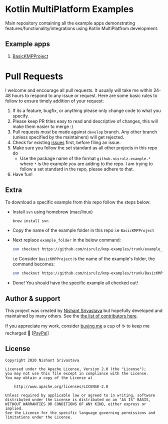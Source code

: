 # Kotlin MultiPlatform Examples

Main repository containing all the example apps demonstrating features/functionality/integrations using Kotlin MultiPlatfrom development.

## Example apps

1. [BasicKMPProject](/BasicKMPProject)

# Pull Requests

I welcome and encourage all pull requests. It usually will take me within 24-48 hours to respond to any issue or request. Here are some basic rules to follow to ensure timely addition of your request:

1. If its a feature, bugfix, or anything please only change code to what you specify.
1. Please keep PR titles easy to read and descriptive of changes, this will make them easier to merge :)
1. Pull requests _must_ be made against `develop` branch. Any other branch (unless specified by the maintainers) will get rejected.
1. Check for existing [issues](https://github.com/nisrulz/kmp-examples/issues) first, before filing an issue.
1. Make sure you follow the set standard as all other projects in this repo do
   - Use the package name of the format `github.nisrulz.example.*` where `*` is the example you are adding to the repo. I am trying to follow a set standard in the repo, please adhere to that.
1. Have fun!

## Extra

To download a specific example from this repo follow the steps below:

- Install `svn` using homebrew (mac/linux)
  ```bash
  brew install svn
  ```
- Copy the name of the example folder in this repo i.e `BasicKMPProject`
- Next replace `example_folder` in the below command:

  ```bash
  svn checkout https://github.com/nisrulz/kmp-examples/trunk/example_folder
  ```

  i.e Consider `BasicKMPProject` is the name of the example's folder, the command becomes:

  ```bash
  svn checkout https://github.com/nisrulz/kmp-examples/trunk/BasicKMPProject
  ```

- Done! You should have the specific example all checked out!

## Author & support

This project was created by [Nishant Srivastava](https://github.com/nisrulz/nisrulz.github.io#nishant-srivastava) but hopefully developed and maintained by many others. See the [the list of contributors here](https://github.com/nisrulz/kmp-examples/graphs/contributors).

If you appreciate my work, consider [buying me](https://www.paypal.me/nisrulz/5usd) a cup of :coffee: to keep me recharged :metal: [[PayPal](https://www.paypal.me/nisrulz/5usd)]

## License

```text
Copyright 2020 Nishant Srivastava

Licensed under the Apache License, Version 2.0 (the "License");
you may not use this file except in compliance with the License.
You may obtain a copy of the License at

    http://www.apache.org/licenses/LICENSE-2.0

Unless required by applicable law or agreed to in writing, software
distributed under the License is distributed on an "AS IS" BASIS,
WITHOUT WARRANTIES OR CONDITIONS OF ANY KIND, either express or implied.
See the License for the specific language governing permissions and
limitations under the License.
```
